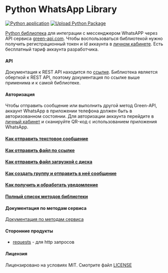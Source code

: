# Python WhatsApp Library

[![Python application](https://github.com/green-api/whatsapp-api-client-python/actions/workflows/python-app.yml/badge.svg)](https://github.com/green-api/whatsapp-api-client-python/actions/workflows/python-app.yml)
[![Upload Python Package](https://github.com/green-api/whatsapp-api-client-python/actions/workflows/python-publish.yml/badge.svg)](https://github.com/green-api/whatsapp-api-client-python/actions/workflows/python-publish.yml)

[Python библиотека](https://github.com/green-api/whatsapp-api-client-python) для интеграции с мессенджером WhatsAPP через API сервиса [green-api.com](https://green-api.com). Чтобы воспользоваться библиотекой нужно получить регистрационный токен и id аккаунта в [личном кабинете](https://console.green-api.com). Есть бесплатный тариф аккаунта разработчика.

#### API

Документация к REST API находится по [ссылке](https://green-api.com/docs/api/). Библиотека является оберткой к REST API, поэтому документация по ссылке выше применима и к самой библиотеке.

#### Авторизация 

Чтобы отправить сообщение или выполнить другой метод Green-API, аккаунт WhatsApp в приложении телефона должен быть в авторизованном состоянии. Для авторизации аккаунта перейдите в [личный кабинет](https://console.green-api.com) и сканируйте QR-код с использованием приложения WhatsApp.

#### [Как отправить текстовое сообщение](sendmessage.md)
#### [Как отправить файл по ссылке](sendfilebyurl.md)
#### [Как отправить файл загрузкой с диска](sendfilebyupload.md)
#### [Как создать группу и отправить в неё сообщение](creategroup.md)
#### [Как получить и обработать уведомление](receiveNotification.md)
#### [Полный список методов библиотеки](fullmethods.md)

#### Документация по методам сервиса

[Документация по методам сервиса](https://green-api.com/docs/api/)

#### Сторонние продукты

- [requests](https://requests.readthedocs.io) - для http запросов

#### Лицензия

Лицензировано на условиях MIT. Смотрите файл [LICENSE](https://github.com/green-api/whatsapp-api-client-python/blob/master/LICENSE)
